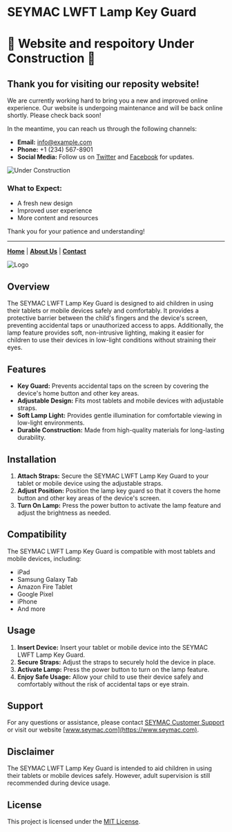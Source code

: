 # SEYMAC LWFT Lamp Key Guard

# 🚧 Website and respoitory Under Construction 🚧

## Thank you for visiting our reposity website!

We are currently working hard to bring you a new and improved online experience. Our website is undergoing maintenance and will be back online shortly. Please check back soon!

In the meantime, you can reach us through the following channels:

- **Email:** [info@example.com](mailto:info@example.com)
- **Phone:** +1 (234) 567-8901
- **Social Media:** Follow us on [Twitter](https://twitter.com/yourprofile) and [Facebook](https://facebook.com/yourprofile) for updates.

![Under Construction](https://via.placeholder.com/600x400?text=Website+Under+Construction)

### What to Expect:
- A fresh new design
- Improved user experience
- More content and resources

Thank you for your patience and understanding!

---

**[Home](#)** | **[About Us](#)** | **[Contact](#)**

![Logo](https://via.placeholder.com/150x150?text=Your+Logo)


## Overview
The SEYMAC LWFT Lamp Key Guard is designed to aid children in using their tablets or mobile devices safely and comfortably. It provides a protective barrier between the child's fingers and the device's screen, preventing accidental taps or unauthorized access to apps. Additionally, the lamp feature provides soft, non-intrusive lighting, making it easier for children to use their devices in low-light conditions without straining their eyes.

## Features
- **Key Guard:** Prevents accidental taps on the screen by covering the device's home button and other key areas.
- **Adjustable Design:** Fits most tablets and mobile devices with adjustable straps.
- **Soft Lamp Light:** Provides gentle illumination for comfortable viewing in low-light environments.
- **Durable Construction:** Made from high-quality materials for long-lasting durability.

## Installation
1. **Attach Straps:** Secure the SEYMAC LWFT Lamp Key Guard to your tablet or mobile device using the adjustable straps.
2. **Adjust Position:** Position the lamp key guard so that it covers the home button and other key areas of the device's screen.
3. **Turn On Lamp:** Press the power button to activate the lamp feature and adjust the brightness as needed.

## Compatibility
The SEYMAC LWFT Lamp Key Guard is compatible with most tablets and mobile devices, including:
- iPad
- Samsung Galaxy Tab
- Amazon Fire Tablet
- Google Pixel
- iPhone
- And more

## Usage
1. **Insert Device:** Insert your tablet or mobile device into the SEYMAC LWFT Lamp Key Guard.
2. **Secure Straps:** Adjust the straps to securely hold the device in place.
3. **Activate Lamp:** Press the power button to turn on the lamp feature.
4. **Enjoy Safe Usage:** Allow your child to use their device safely and comfortably without the risk of accidental taps or eye strain.

## Support
For any questions or assistance, please contact [SEYMAC Customer Support](mailto:info@seymac.com) or visit our website [www.seymac.com](https://www.seymac.com).

## Disclaimer
The SEYMAC LWFT Lamp Key Guard is intended to aid children in using their tablets or mobile devices safely. However, adult supervision is still recommended during device usage.

## License
This project is licensed under the [MIT License](LICENSE).



